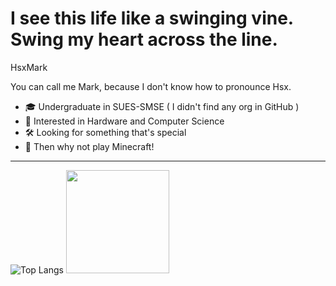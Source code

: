 # I see this life like a swinging vine. Swing my heart across the line.

HsxMark

You can call me Mark, because I don't know how to pronounce Hsx.

- 🎓 Undergraduate in SUES-SMSE ( I didn't find any org in GitHub )
- 🔭 Interested in Hardware and Computer Science
- 🛠️ Looking for something that's special
- 🎨 Then why not play Minecraft!
---
![Top Langs](https://github-readme-stats.vercel.app/api/top-langs/?username=HsxMark&layout=compact)
<img src="https://github-readme-stats.vercel.app/api?username=HsxMark&rank_icon=github&show_icons=true" height="165px"/>
